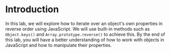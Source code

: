# Introduction

In this lab, we will explore how to iterate over an object's own properties in reverse order using JavaScript. We will use built-in methods such as `Object.keys()` and `Array.prototype.reverse()` to achieve this. By the end of this lab, you will have a better understanding of how to work with objects in JavaScript and how to manipulate their properties.
